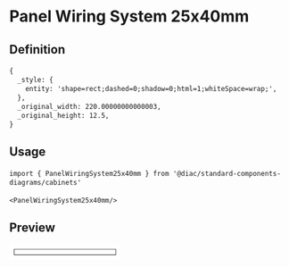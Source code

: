 # Panel Wiring System 25x40mm

## Definition

```
{
  _style: { 
    entity: 'shape=rect;dashed=0;shadow=0;html=1;whiteSpace=wrap;',
  },
  _original_width: 220.00000000000003,
  _original_height: 12.5,
}
```

## Usage

```
import { PanelWiringSystem25x40mm } from '@diac/standard-components-diagrams/cabinets'

<PanelWiringSystem25x40mm/>
```

## Preview

<img src="./panel-wiring-system-25x40mm.png" width="200"/>
